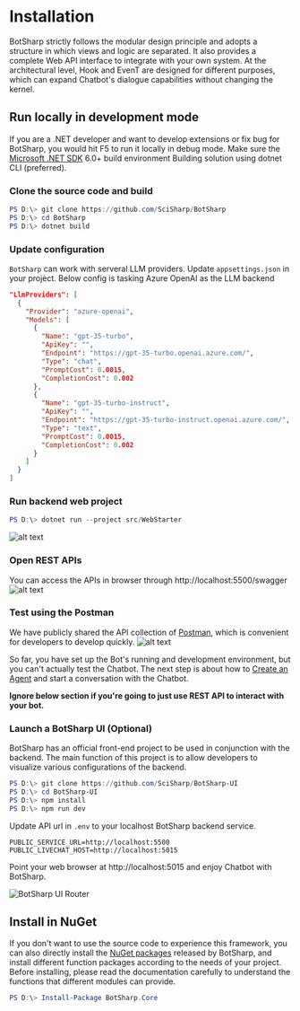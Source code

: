 # Installation

BotSharp strictly follows the modular design principle and adopts a structure in which views and logic are separated. It also provides a complete Web API interface to integrate with your own system. At the architectural level, Hook and EvenT are designed for different purposes, which can expand Chatbot's dialogue capabilities without changing the kernel.

## Run locally in development mode

If you are a .NET developer and want to develop extensions or fix bug for BotSharp, you would hit F5 to run it locally in debug mode. 
Make sure the [Microsoft .NET SDK](https://dotnet.microsoft.com/en-us/download/dotnet/6.0) 6.0+ build environment
Building solution using dotnet CLI (preferred).

### Clone the source code and build
```powershell
PS D:\> git clone https://github.com/SciSharp/BotSharp
PS D:\> cd BotSharp
PS D:\> dotnet build
```

### Update configuration
`BotSharp` can work with serveral LLM providers. Update `appsettings.json` in your project. Below config is tasking Azure OpenAI as the LLM backend

```json
"LlmProviders": [
  {
    "Provider": "azure-openai",
    "Models": [
      {
        "Name": "gpt-35-turbo",
        "ApiKey": "",
        "Endpoint": "https://gpt-35-turbo.openai.azure.com/",
        "Type": "chat",
        "PromptCost": 0.0015,
        "CompletionCost": 0.002
      },
      {
        "Name": "gpt-35-turbo-instruct",
        "ApiKey": "",
        "Endpoint": "https://gpt-35-turbo-instruct.openai.azure.com/",
        "Type": "text",
        "PromptCost": 0.0015,
        "CompletionCost": 0.002
      }
    ]
  }
]
```

### Run backend web project
```powershell
PS D:\> dotnet run --project src/WebStarter
```
![alt text](assets/BackendServiceHomeScreenshot.png "Title")

### Open REST APIs 
You can access the APIs in browser through http://localhost:5500/swagger
![alt text](assets/APIHome.png "Title")

### Test using the Postman
We have publicly shared the API collection of [Postman](https://www.postman.com/orange-flare-634868/workspace/botsharp/overview), which is convenient for developers to develop quickly.
![alt text](assets/APIPostman.png "Title")

So far, you have set up the Bot's running and development environment, but you can't actually test the Chatbot. The next step is about how to [Create an Agent](../agent/account) and start a conversation with the Chatbot.

**Ignore below section if you're going to just use REST API to interact with your bot.**

### Launch a BotSharp UI (Optional)
BotSharp has an official front-end project to be used in conjunction with the backend. The main function of this project is to allow developers to visualize various configurations of the backend.
```powershell
PS D:\> git clone https://github.com/SciSharp/BotSharp-UI
PS D:\> cd BotSharp-UI
PS D:\> npm install
PS D:\> npm run dev
```

Update API url in `.env` to your localhost BotSharp backend service.
```config
PUBLIC_SERVICE_URL=http://localhost:5500
PUBLIC_LIVECHAT_HOST=http://localhost:5015
```

Point your web browser at http://localhost:5015 and enjoy Chatbot with BotSharp.

![BotSharp UI Router](assets/BotSharp-UI-Router.png)

## Install in NuGet
If you don't want to use the source code to experience this framework, you can also directly install the [NuGet packages](https://www.nuget.org/packages?q=BotSharp) released by BotSharp, and install different function packages according to the needs of your project. Before installing, please read the documentation carefully to understand the functions that different modules can provide.

```powershell
PS D:\> Install-Package BotSharp.Core
```
